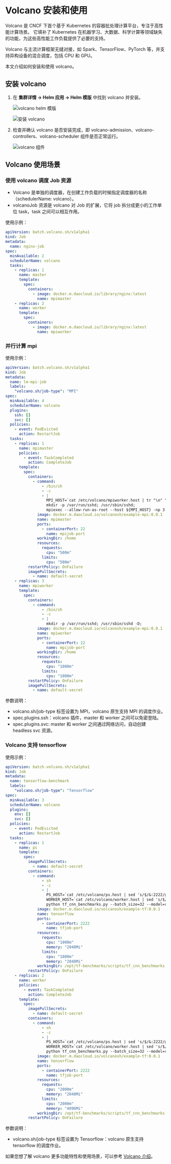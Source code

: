 # Volcano 安装和使用

Volcano 是 CNCF 下首个基于 Kubernetes 的容器批处理计算平台，专注于高性能计算场景。
它填补了 Kubernetes 在机器学习、大数据、科学计算等领域缺失的功能，为这些高性能工作负载提供了必要的支持。

Volcano 与主流计算框架无缝对接，如 Spark、TensorFlow、PyTorch 等，并支持异构设备的混合调度，包括 CPU 和 GPU。

本文介绍如何安装和使用 volcano。

## 安装 volcano

1. 在 **集群详情 -> Helm 应用 -> Helm 模版** 中找到 volcano 并安装。

    ![volcano helm 模版](../../images/volcano-01.png)
   
    ![安装 volcano](../../images/volcano-02.png)

2. 检查并确认 volcano 是否安装完成，即 volcano-admission、volcano-controllers、volcano-scheduler 组件是否正常运行。

    ![volcano 组件](../../images/volcano-03.png)

## Volcano 使用场景

### 使用 volcano 调度 Job 资源

- Volcano 是单独的调度器，在创建工作负载的时候指定调度器的名称（schedulerName: volcano）。
- volcanoJob 资源是 volcano 对 Job 的扩展，它将 job 拆分成更小的工作单位 task，task 之间可以相互作用。

使用示例：

```yaml
apiVersion: batch.volcano.sh/v1alpha1
kind: Job
metadata:
  name: nginx-job
spec:
  minAvailable: 2
  schedulerName: volcano
  tasks:
    - replicas: 1
      name: master
      template:
        spec:
          containers:
            - image: docker.m.daocloud.io/library/nginx:latest
              name: mpimaster
    - replicas: 2
      name: worker
      template:
        spec:
          containers:
            - image: docker.m.daocloud.io/library/nginx:latest
              name: mpiworker
```

### 并行计算 mpi

使用示例：

```yaml
apiVersion: batch.volcano.sh/v1alpha1
kind: Job
metadata:
  name: lm-mpi-job
  labels:
    "volcano.sh/job-type": "MPI"
spec:
  minAvailable: 4
  schedulerName: volcano
  plugins:
    ssh: []
    svc: []
  policies:
    - event: PodEvicted
      action: RestartJob
  tasks:
    - replicas: 1
      name: mpimaster
      policies:
        - event: TaskCompleted
          action: CompleteJob
      template:
        spec:
          containers:
            - command:
                - /bin/sh
                - -c
                - |
                  MPI_HOST=`cat /etc/volcano/mpiworker.host | tr "\n" ","`;
                  mkdir -p /var/run/sshd; /usr/sbin/sshd;
                  mpiexec --allow-run-as-root --host ${MPI_HOST} -np 3 mpi_hello_world;
              image: docker.m.daocloud.io/volcanosh/example-mpi:0.0.1
              name: mpimaster
              ports:
                - containerPort: 22
                  name: mpijob-port
              workingDir: /home
              resources:
                requests:
                  cpu: "500m"
                limits:
                  cpu: "500m"
          restartPolicy: OnFailure
          imagePullSecrets:
            - name: default-secret
    - replicas: 3
      name: mpiworker
      template:
        spec:
          containers:
            - command:
                - /bin/sh
                - -c
                - |
                  mkdir -p /var/run/sshd; /usr/sbin/sshd -D;
              image: docker.m.daocloud.io/volcanosh/example-mpi:0.0.1
              name: mpiworker
              ports:
                - containerPort: 22
                  name: mpijob-port
              workingDir: /home
              resources:
                requests:
                  cpu: "1000m"
                limits:
                  cpu: "1000m"
          restartPolicy: OnFailure
          imagePullSecrets:
            - name: default-secret
```

参数说明：

- volcano.sh/job-type 标签设置为 MPI，volcano 原生支持 MPI 的调度作业。
- spec.plugins.ssh：volcano 插件，master 和 worker 之间可以免密登陆。
- spec.plugins.svc: master 和 worker 之间通过网络访问，自动创建 headless svc 资源。

### Volcano 支持 tensorflow

使用示例：

```yaml
apiVersion: batch.volcano.sh/v1alpha1
kind: Job
metadata:
  name: tensorflow-benchmark
  labels:
    "volcano.sh/job-type": "Tensorflow"
spec:
  minAvailable: 3
  schedulerName: volcano
  plugins:
    env: []
    svc: []
  policies:
    - event: PodEvicted
      action: RestartJob
  tasks:
    - replicas: 1
      name: ps
      template:
        spec:
          imagePullSecrets:
            - name: default-secret
          containers:
            - command:
                - sh
                - -c
                - |
                  PS_HOST=`cat /etc/volcano/ps.host | sed 's/$/&:2222/g' | tr "\n" ","`;
                  WORKER_HOST=`cat /etc/volcano/worker.host | sed 's/$/&:2222/g' | tr "\n" ","`;
                  python tf_cnn_benchmarks.py --batch_size=32 --model=resnet50 --variable_update=parameter_server --flush_stdout=true --num_gpus=1 --local_parameter_device=cpu --device=cpu --data_format=NHWC --job_name=ps --task_index=${VK_TASK_INDEX} --ps_hosts=${PS_HOST} --worker_hosts=${WORKER_HOST}
              image: docker.m.daocloud.io/volcanosh/example-tf:0.0.1
              name: tensorflow
              ports:
                - containerPort: 2222
                  name: tfjob-port
              resources:
                requests:
                  cpu: "1000m"
                  memory: "2048Mi"
                limits:
                  cpu: "1000m"
                  memory: "2048Mi"
              workingDir: /opt/tf-benchmarks/scripts/tf_cnn_benchmarks
          restartPolicy: OnFailure
    - replicas: 2
      name: worker
      policies:
        - event: TaskCompleted
          action: CompleteJob
      template:
        spec:
          imagePullSecrets:
            - name: default-secret
          containers:
            - command:
                - sh
                - -c
                - |
                  PS_HOST=`cat /etc/volcano/ps.host | sed 's/$/&:2222/g' | tr "\n" ","`;
                  WORKER_HOST=`cat /etc/volcano/worker.host | sed 's/$/&:2222/g' | tr "\n" ","`;
                  python tf_cnn_benchmarks.py --batch_size=32 --model=resnet50 --variable_update=parameter_server --flush_stdout=true --num_gpus=1 --local_parameter_device=cpu --device=cpu --data_format=NHWC --job_name=worker --task_index=${VK_TASK_INDEX} --ps_hosts=${PS_HOST} --worker_hosts=${WORKER_HOST}
              image: docker.m.daocloud.io/volcanosh/example-tf:0.0.1
              name: tensorflow
              ports:
                - containerPort: 2222
                  name: tfjob-port
              resources:
                requests:
                  cpu: "2000m"
                  memory: "2048Mi"
                limits:
                  cpu: "2000m"
                  memory: "4096Mi"
              workingDir: /opt/tf-benchmarks/scripts/tf_cnn_benchmarks
          restartPolicy: OnFailure
```
参数说明：

- volcano.sh/job-type 标签设置为 Tensorflow：volcano 原生支持 tensorflow 的调度作业。

如果您想了解 volcano 更多功能特性和使用场景，可以参考 [Volcano 介绍](https://volcano.sh/zh/docs/)。
